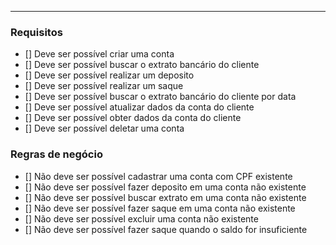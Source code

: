 ---
### Requisitos

- [] Deve ser possível criar uma conta
- [] Deve ser possível buscar o extrato bancário do cliente
- [] Deve ser possível realizar um deposito
- [] Deve ser possível realizar um saque
- [] Deve ser possível buscar o extrato bancário do cliente por data
- [] Deve ser possível atualizar dados da conta do cliente
- [] Deve ser possível obter dados da conta do cliente
- [] Deve ser possível deletar uma conta

### Regras de negócio

- [] Não deve ser possível cadastrar uma conta com CPF existente
- [] Não deve ser possível fazer deposito em uma conta não existente
- [] Não deve ser possível buscar extrato em uma conta não existente
- [] Não deve ser possível fazer saque em uma conta não existente
- [] Não deve ser possível excluir uma conta não existente
- [] Não deve ser possível fazer saque quando o saldo for insuficiente
